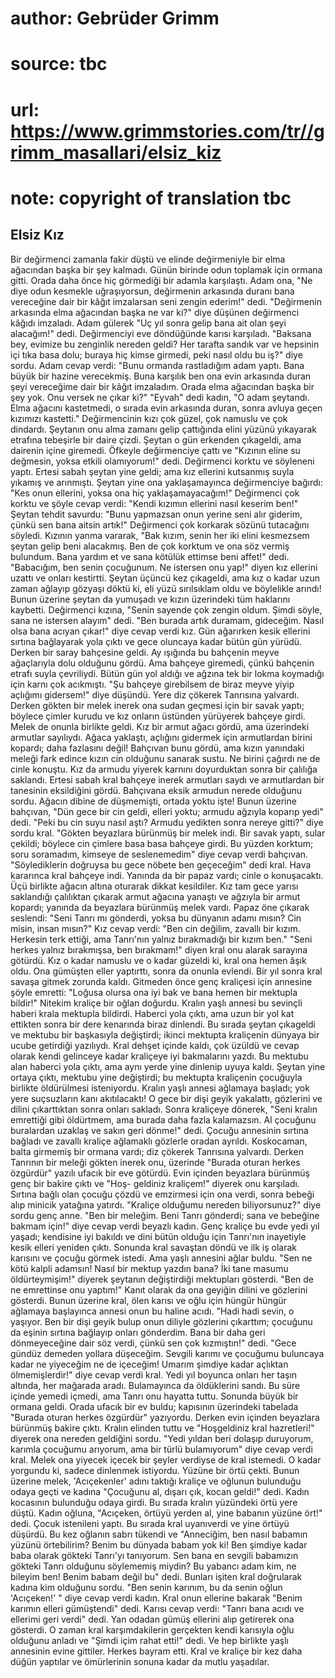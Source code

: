 # author: Gebrüder Grimm
# source: tbc
# url: https://www.grimmstories.com/tr//grimm_masallari/elsiz_kiz
# note: copyright of translation tbc

## Elsiz Kız 

Bir değirmenci zamanla fakir düştü ve elinde değirmeniyle bir elma
ağacından başka bir şey kalmadı. Günün birinde odun toplamak için ormana
gitti. Orada daha önce hiç görmediği bir adamla karşılaştı. Adam ona,
"Ne diye odun kesmekle uğraşıyorsun, değirmenin arkasında duranı bana
vereceğine dair bir kâğıt imzalarsan seni zengin ederim!" dedi.
"Değirmenin arkasında elma ağacından başka ne var ki?" diye düşünen
değirmenci kâğıdı imzaladı. Adam gülerek "Uç yıl sonra gelip bana ait
olan şeyi alacağım!" dedi.
Değirmenciyi eve döndüğünde karısı karşıladı. "Baksana bey, evimize bu
zenginlik nereden geldi? Her tarafta sandık var ve hepsinin içi tıka
basa dolu; buraya hiç kimse girmedi, peki nasıl oldu bu iş?" diye
sordu.
Adam cevap verdi: "Bunu ormanda rastladığım adam yaptı. Bana büyük bir
hazine verecekmiş. Buna karşılık ben ona evin arkasında duran şeyi
vereceğime dair bir kâğıt imzaladım. Orada elma ağacından başka bir şey
yok. Onu versek ne çıkar ki?"
"Eyvah" dedi kadın, "O adam şeytandı. Elma ağacını kastetmedi, o
sırada evin arkasında duran, sonra avluya geçen kızımızı kastetti."
Değirmencinin kızı çok güzel, çok namuslu ve çok dindardı. Şeytanın onu
alma zamanı gelip çattığında elini yüzünü yıkayarak etrafına tebeşirle
bir daire çizdi.
Şeytan o gün erkenden çıkageldi, ama dairenin içine giremedi. Öfkeyle
değirmenciye çattı ve "Kızının eline su değmesin, yoksa etkili
olamıyorum!" dedi.
Değirmenci korktu ve söyleneni yaptı.
Ertesi sabah şeytan yine geldi; ama kız ellerini kutsanmış suyla yıkamış
ve arınmıştı. Şeytan yine ona yaklaşamayınca değirmenciye bağırdı: "Kes
onun ellerini, yoksa ona hiç yaklaşamayacağım!"
Değirmenci çok korktu ve şöyle cevap verdi: "Kendi kızımın ellerini
nasıl keserim ben!"
Şeytan tehdit savurdu: "Bunu yapmazsan onun yerine seni alır giderim,
çünkü sen bana aitsin artık!"
Değirmenci çok korkarak sözünü tutacağını söyledi. Kızının yanma
vararak, "Bak kızım, senin her iki elini kesmezsem şeytan gelip beni
alacakmış. Ben de çok korktum ve ona söz vermiş bulundum. Bana yardım et
ve sana kötülük ettimse beni affet!" dedi.
"Babacığım, ben senin çocuğunum. Ne istersen onu yap!" diyen kız
ellerini uzattı ve onları kestirtti.
Şeytan üçüncü kez çıkageldi, ama kız o kadar uzun zaman ağlayıp gözyaşı
döktü ki, eli yüzü sırılsıklam oldu ve böylelikle arındı!
Bunun üzerine şeytan da yumuşadı ve kızın üzerindeki tüm haklarını
kaybetti.
Değirmenci kızına, "Senin sayende çok zengin oldum. Şimdi söyle, sana
ne istersen alayım" dedi.
"Ben burada artık duramam, gideceğim. Nasıl olsa bana acıyan çıkar!"
diye cevap verdi kız.
Gün ağarırken kesik ellerini sırtına bağlayarak yola çıktı ve gece
oluncaya kadar bütün gün yürüdü.
Derken bir saray bahçesine geldi. Ay ışığında bu bahçenin meyve
ağaçlarıyla dolu olduğunu gördü. Ama bahçeye giremedi, çünkü bahçenin
etrafı suyla çevriliydi. Bütün gün yol aldığı ve ağzına tek bir lokma
koymadığı için karnı çok acıkmıştı. "Şu bahçeye girebilsem de biraz
meyve yiyip açlığımı gidersem!" diye düşündü. Yere diz çökerek
Tanrısına yalvardı.
Derken gökten bir melek inerek ona sudan geçmesi için bir savak yaptı;
böylece çimler kurudu ve kız onların üstünden yürüyerek bahçeye girdi.
Melek de onunla birlikte geldi.
Kız bir armut ağacı gördü, ama üzerindeki armutlar sayılıydı. Ağaca
yaklaştı, açlığını gidermek için armutlardan birini kopardı; daha
fazlasını değil!
Bahçıvan bunu gördü, ama kızın yanındaki meleği fark edince kızın cin
olduğunu sanarak sustu. Ne birini çağırdı ne de cinle konuştu. Kız da
armudu yiyerek karnını doyurduktan sonra bir çalılığa saklandı.
Ertesi sabah kral bahçeye inerek armutları saydı ve armutlardan bir
tanesinin eksildiğini gördü. Bahçıvana eksik armudun nerede olduğunu
sordu. Ağacın dibine de düşmemişti, ortada yoktu işte!
Bunun üzerine bahçıvan, "Dün gece bir cin geldi, elleri yoktu; armudu
ağzıyla koparıp yedi" dedi.
"Peki bu cin suyu nasıl aştı? Armudu yedikten sonra nereye gitti?"
diye sordu kral.
"Gökten beyazlara bürünmüş bir melek indi. Bir savak yaptı, sular
çekildi; böylece cin çimlere basa basa bahçeye girdi. Bu yüzden korktum;
soru soramadım, kimseye de seslenemedim" diye cevap verdi bahçıvan.
"Söylediklerin doğruysa bu gece nöbete ben geçeceğim" dedi kral.
Hava kararınca kral bahçeye indi. Yanında da bir papaz vardı; cinle o
konuşacaktı. Üçü birlikte ağacın altına oturarak dikkat kesildiler.
Kız tam gece yarısı saklandığı çalılıktan çıkarak armut ağacına yanaştı
ve ağzıyla bir armut kopardı; yanında da beyazlara bürünmüş melek
vardı.
Papaz öne çıkarak seslendi: "Seni Tanrı mı gönderdi, yoksa bu dünyanın
adamı mısın? Cin misin, insan mısın?"
Kız cevap verdi: "Ben cin değilim, zavallı bir kızım. Herkesin terk
ettiği, ama Tanrı'nın yalnız bırakmadığı bir kızım ben."
"Seni herkes yalnız bırakmışsa, ben bırakmam!" diyen kral onu alarak
sarayına götürdü. Kız o kadar namuslu ve o kadar güzeldi ki, kral ona
hemen âşık oldu. Ona gümüşten eller yaptırttı, sonra da onunla evlendi.
Bir yıl sonra kral savaşa gitmek zorunda kaldı. Gitmeden önce genç
kraliçesi için annesine şöyle emretti: "Loğusa olursa ona iyi bak ve
bana hemen bir mektupla bildir!"
Nitekim kraliçe bir oğlan doğurdu. Kralın yaşlı annesi bu sevinçli
haberi krala mektupla bildirdi. Haberci yola çıktı, ama uzun bir yol kat
ettikten sonra bir dere kenarında biraz dinlendi. Bu sırada şeytan
çıkageldi ve mektubu bir başkasıyla değiştirdi; ikinci mektupta
kraliçenin dünyaya bir ucube getirdiği yazılıydı. Kral dehşet içinde
kaldı, çok üzüldü ve cevap olarak kendi gelinceye kadar kraliçeye iyi
bakmalarını yazdı.
Bu mektubu alan haberci yola çıktı, ama aynı yerde yine dinlenip uyuya
kaldı. Şeytan yine ortaya çıktı, mektubu yine değiştirdi; bu mektupta
kraliçenin çocuğuyla birlikte öldürülmesi isteniyordu.
Kralın yaşlı annesi ağlamaya başladı; yok yere suçsuzların kanı
akıtılacaktı! O gece bir dişi geyik yakalattı, gözlerini ve dilini
çıkarttıktan sonra onları sakladı. Sonra kraliçeye dönerek, "Seni
kralın emrettiği gibi öldürtmem, ama burada daha fazla kalamazsın. Al
çocuğunu buralardan uzaklaş ve sakın geri dönme!" dedi.
Çocuğu annesinin sırtına bağladı ve zavallı kraliçe ağlamaklı gözlerle
oradan ayrıldı. Koskocaman, balta girmemiş bir ormana vardı; diz çökerek
Tanrısına yalvardı. Derken Tanrının bir meleği gökten inerek onu,
üzerinde "Burada oturan herkes özgürdür" yazılı ufacık bir eve
götürdü. Evin içinden beyazlara bürünmüş genç bir bakire çıktı ve "Hoş-
geldiniz kraliçem!" diyerek onu karşıladı. Sırtına bağlı olan çocuğu
çözdü ve emzirmesi için ona verdi, sonra bebeği alıp minicik yatağına
yatırdı.
"Kraliçe olduğumu nereden biliyorsunuz?" diye sordu genç anne.
"Ben bir meleğim. Beni Tanrı gönderdi; sana ve bebeğine bakmam için!"
diye cevap verdi beyazlı kadın.
Genç kraliçe bu evde yedi yıl yaşadı; kendisine iyi bakıldı ve dini
bütün olduğu için Tanrı'nın inayetiyle kesik elleri yeniden çıktı.
Sonunda kral savaştan döndü ve ilk iş olarak karısını ve çocuğu görmek
istedi. Ama yaşlı annesini ağlar buldu.
"Sen ne kötü kalpli adamsın! Nasıl bir mektup yazdın bana? İki tane
masumu öldürteymişim!" diyerek şeytanın değiştirdiği mektupları
gösterdi. "Ben de ne emrettinse onu yaptım!"
Kanıt olarak da ona geyiğin dilini ve gözlerini gösterdi. Bunun üzerine
kral, ölen karısı ve oğlu için hüngür hüngür ağlamaya başlayınca annesi
onun bu haline acıdı.
"Hadi hadi sevin, o yaşıyor. Ben bir dişi geyik bulup onun diliyle
gözlerini çıkarttım; çocuğunu da eşinin sırtına bağlayıp onları
gönderdim. Bana bir daha geri dönmeyeceğine dair söz verdi, çünkü sen
çok kızmıştın!" dedi.
"Gece gündüz demeden yollara düşeceğim. Sevgili karımı ve çocuğumu
buluncaya kadar ne yiyeceğim ne de içeceğim! Umarım şimdiye kadar
açlıktan ölmemişlerdir!" diye cevap verdi kral.
Yedi yıl boyunca onları her taşın altında, her mağarada aradı.
Bulamayınca da öldüklerini sandı. Bu süre içinde yemedi içmedi, ama
Tanrı onu hayatta tuttu. Sonunda büyük bir ormana geldi. Orada ufacık
bir ev buldu; kapısının üzerindeki tabelada "Burada oturan herkes
özgürdür" yazıyordu. Derken evin içinden beyazlara bürünmüş bakire
çıktı. Kralın elinden tuttu ve "Hoşgeldiniz kral hazretleri!" diyerek
ona nereden geldiğini sordu.
"Yedi yıldan beri dolaşıp duruyorum, karımla çocuğumu arıyorum, ama bir
türlü bulamıyorum" diye cevap verdi kral.
Melek ona yiyecek içecek bir şeyler verdiyse de kral istemedi. O kadar
yorgundu ki, sadece dinlenmek istiyordu. Yüzüne bir örtü çekti.
Bunun üzerine melek, 'Acıçekenler' adını taktığı kraliçe ve oğlunun
bulunduğu odaya geçti ve kadına "Çocuğunu al, dışarı çık, kocan
geldi!" dedi.
Kadın kocasının bulunduğu odaya girdi. Bu sırada kralın yüzündeki örtü
yere düştü. Kadın oğluna, "Acıçeken, örtüyü yerden al, yine babanın
yüzüne ört!" dedi. Çocuk istenileni yaptı.
Bu sırada kral uyanıverdi ve yine örtüyü düşürdü. Bu kez oğlanın sabrı
tükendi ve "Anneciğim, ben nasıl babamın yüzünü örtebilirim? Benim bu
dünyada babam yok ki! Ben şimdiye kadar baba olarak gökteki Tanrı'yı
tanıyorum. Sen bana en sevgili babamızın gökteki Tanrı olduğunu
söylememiş miydin? Bu yabancı adam kim, ne bileyim ben! Benim babam
değil bu" dedi.
Bunları işiten kral doğrularak kadına kim olduğunu sordu. "Ben senin
karınım, bu da senin oğlun 'Acıçeken!' " diye cevap verdi kadın.
Kral onun ellerine bakarak "Benim karımın elleri gümüştendi" dedi.
Karısı cevap verdi: "Tanrı bana acıdı ve ellerimi geri verdi" dedi.
Yan odadan gümüş ellerini alıp getirerek ona gösterdi. O zaman kral
karşımdakilerin gerçekten kendi karısıyla oğlu olduğunu anladı ve
"Şimdi içim rahat etti!" dedi.
Ve hep birlikte yaşlı annesinin evine gittiler. Herkes bayram etti. Kral
ve kraliçe bir kez daha düğün yaptılar ve ömürlerinin sonuna kadar da
mutlu yaşadılar.
